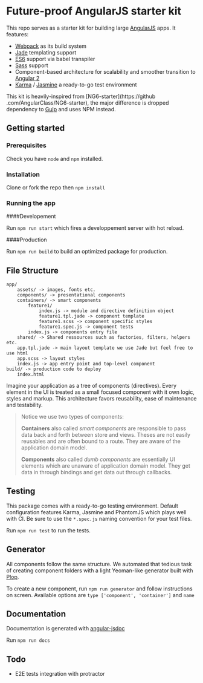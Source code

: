 # Future-proof AngularJS starter kit

This repo serves as a starter kit for building large [AngularJS](https://angularjs.org/) apps.
It features:
- [Webpack](http://webpack.github.io/) as its build system
- [Jade](http://jade-lang.com/) templating support
- [ES6](https://git.io/es6features) support via babel transpiler
- [Sass](http://sass-lang.com/) support
- Component-based architecture for scalability and smoother transition to [Angular 2](https://angular.io/)
- [Karma](https://karma-runner.github.io/0.13/index.html) / [Jasmine](http://jasmine.github.io/) a ready-to-go test environment

 This kit is heavily-inspired from [NG6-starter](https://github
 .com/AngularClass/NG6-starter), the major difference is dropped dependency 
 to [Gulp](http://gulpjs.com/) and uses NPM instead.

## Getting started

### Prerequisites

Check you have `node` and `npm` installed.

### Installation

Clone or fork the repo then `npm install`

### Running the app

####Developement

Run `npm run start` which fires a developpement server with hot reload.

####Production

Run `npm run build` to build an optimized package for production.

## File Structure

    app/
    	assets/ -> images, fonts etc.
    	components/ -> presentational components
    	containers/ -> smart components
	    	feature1/
		    	index.js -> module and directive definition object
		    	feature1.tpl.jade -> component template
		    	feature1.scss -> component specific styles
		    	feature1.spec.js -> component tests
		    index.js -> components entry file
    	shared/ -> Shared ressources such as factories, filters, helpers etc.
    	app.tpl.jade -> main layout template we use Jade but feel free to use html
	    app.scss -> layout styles
	    index.js -> app entry point and top-level component
    build/ -> production code to deploy
    	index.html

Imagine your application as a tree of components (directives). Every element in the UI is treated as a small focused component with it own logic, styles and markup. This architecture favors reusability, ease of maintenance and testability.

> Notice we use two types of components:
>
> **Containers** also called *smart components* are responsible to pass data back and forth between store and views. Theses are not easily reusables and are often bound to a route. They are aware of the application domain model.
>
> **Components** also called *dumb components* are essentially UI elements which are unaware of application domain model. They get data in through bindings and get data out through callbacks.

## Testing

This package comes with a ready-to-go testing environment. Default configuration features Karma, Jasmine and PhantomJS which plays well with CI. Be sure to use the `*.spec.js` naming convention for your test files.

Run `npm run test` to run the tests.

## Generator

All components follow the same structure. We automated that tedious task of creating component folders with a light Yeoman-like generator built with [Plop](https://github.com/amwmedia/plop).

To create a new component, run `npm run generator` and follow instructions on screen.
Available options are `type ['component', 'container']` and `name`

## Documentation

Documentation is generated with [angular-jsdoc](https://github.com/allenhwkim/angular-jsdoc)

Run `npm run docs`

## Todo

- E2E tests integration with protractor





